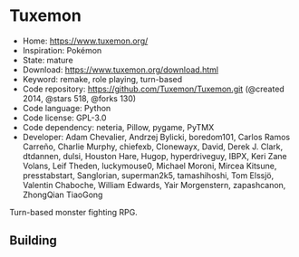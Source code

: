 # Tuxemon

- Home: https://www.tuxemon.org/
- Inspiration: Pokémon
- State: mature
- Download: https://www.tuxemon.org/download.html
- Keyword: remake, role playing, turn-based
- Code repository: https://github.com/Tuxemon/Tuxemon.git (@created 2014, @stars 518, @forks 130)
- Code language: Python
- Code license: GPL-3.0
- Code dependency: neteria, Pillow, pygame, PyTMX
- Developer: Adam Chevalier, Andrzej Bylicki, boredom101, Carlos Ramos Carreño, Charlie Murphy, chiefexb, Clonewayx, David, Derek J. Clark, dtdannen, dulsi, Houston Hare, Hugop, hyperdriveguy, IBPX, Keri Zane Volans, Leif Theden, luckymouse0, Michael Moroni, Mircea Kitsune, presstabstart, Sanglorian, superman2k5, tamashihoshi, Tom Elssjö, Valentin Chaboche, William Edwards, Yair Morgenstern, zapashcanon, ZhongQian TiaoGong

Turn-based monster fighting RPG.

## Building
